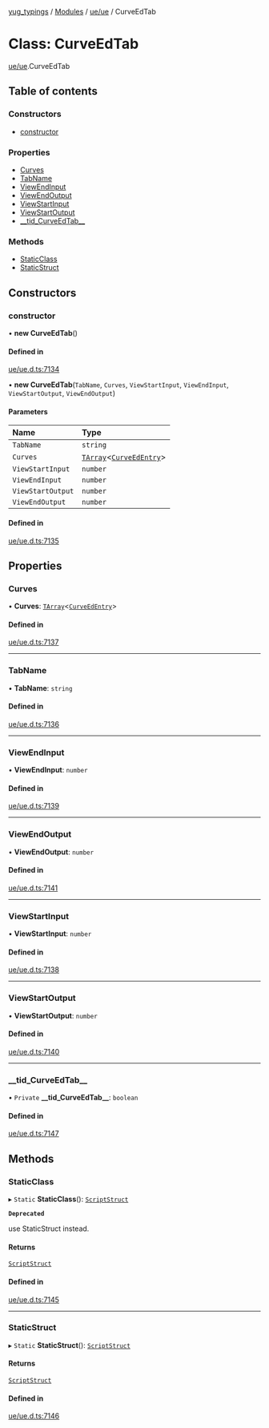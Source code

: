 [yug_typings](../README.md) / [Modules](../modules.md) / [ue/ue](../modules/ue_ue.md) / CurveEdTab

# Class: CurveEdTab

[ue/ue](../modules/ue_ue.md).CurveEdTab

## Table of contents

### Constructors

- [constructor](ue_ue.CurveEdTab.md#constructor)

### Properties

- [Curves](ue_ue.CurveEdTab.md#curves)
- [TabName](ue_ue.CurveEdTab.md#tabname)
- [ViewEndInput](ue_ue.CurveEdTab.md#viewendinput)
- [ViewEndOutput](ue_ue.CurveEdTab.md#viewendoutput)
- [ViewStartInput](ue_ue.CurveEdTab.md#viewstartinput)
- [ViewStartOutput](ue_ue.CurveEdTab.md#viewstartoutput)
- [\_\_tid\_CurveEdTab\_\_](ue_ue.CurveEdTab.md#__tid_curveedtab__)

### Methods

- [StaticClass](ue_ue.CurveEdTab.md#staticclass)
- [StaticStruct](ue_ue.CurveEdTab.md#staticstruct)

## Constructors

### constructor

• **new CurveEdTab**()

#### Defined in

[ue/ue.d.ts:7134](https://github.com/YugMetaverse/yug_typings/blob/b7d9b19/ue/ue.d.ts#L7134)

• **new CurveEdTab**(`TabName`, `Curves`, `ViewStartInput`, `ViewEndInput`, `ViewStartOutput`, `ViewEndOutput`)

#### Parameters

| Name | Type |
| :------ | :------ |
| `TabName` | `string` |
| `Curves` | [`TArray`](../interfaces/ue_puerts.TArray.md)<[`CurveEdEntry`](ue_ue.CurveEdEntry.md)\> |
| `ViewStartInput` | `number` |
| `ViewEndInput` | `number` |
| `ViewStartOutput` | `number` |
| `ViewEndOutput` | `number` |

#### Defined in

[ue/ue.d.ts:7135](https://github.com/YugMetaverse/yug_typings/blob/b7d9b19/ue/ue.d.ts#L7135)

## Properties

### Curves

• **Curves**: [`TArray`](../interfaces/ue_puerts.TArray.md)<[`CurveEdEntry`](ue_ue.CurveEdEntry.md)\>

#### Defined in

[ue/ue.d.ts:7137](https://github.com/YugMetaverse/yug_typings/blob/b7d9b19/ue/ue.d.ts#L7137)

___

### TabName

• **TabName**: `string`

#### Defined in

[ue/ue.d.ts:7136](https://github.com/YugMetaverse/yug_typings/blob/b7d9b19/ue/ue.d.ts#L7136)

___

### ViewEndInput

• **ViewEndInput**: `number`

#### Defined in

[ue/ue.d.ts:7139](https://github.com/YugMetaverse/yug_typings/blob/b7d9b19/ue/ue.d.ts#L7139)

___

### ViewEndOutput

• **ViewEndOutput**: `number`

#### Defined in

[ue/ue.d.ts:7141](https://github.com/YugMetaverse/yug_typings/blob/b7d9b19/ue/ue.d.ts#L7141)

___

### ViewStartInput

• **ViewStartInput**: `number`

#### Defined in

[ue/ue.d.ts:7138](https://github.com/YugMetaverse/yug_typings/blob/b7d9b19/ue/ue.d.ts#L7138)

___

### ViewStartOutput

• **ViewStartOutput**: `number`

#### Defined in

[ue/ue.d.ts:7140](https://github.com/YugMetaverse/yug_typings/blob/b7d9b19/ue/ue.d.ts#L7140)

___

### \_\_tid\_CurveEdTab\_\_

• `Private` **\_\_tid\_CurveEdTab\_\_**: `boolean`

#### Defined in

[ue/ue.d.ts:7147](https://github.com/YugMetaverse/yug_typings/blob/b7d9b19/ue/ue.d.ts#L7147)

## Methods

### StaticClass

▸ `Static` **StaticClass**(): [`ScriptStruct`](ue_ue.ScriptStruct.md)

**`Deprecated`**

use StaticStruct instead.

#### Returns

[`ScriptStruct`](ue_ue.ScriptStruct.md)

#### Defined in

[ue/ue.d.ts:7145](https://github.com/YugMetaverse/yug_typings/blob/b7d9b19/ue/ue.d.ts#L7145)

___

### StaticStruct

▸ `Static` **StaticStruct**(): [`ScriptStruct`](ue_ue.ScriptStruct.md)

#### Returns

[`ScriptStruct`](ue_ue.ScriptStruct.md)

#### Defined in

[ue/ue.d.ts:7146](https://github.com/YugMetaverse/yug_typings/blob/b7d9b19/ue/ue.d.ts#L7146)
